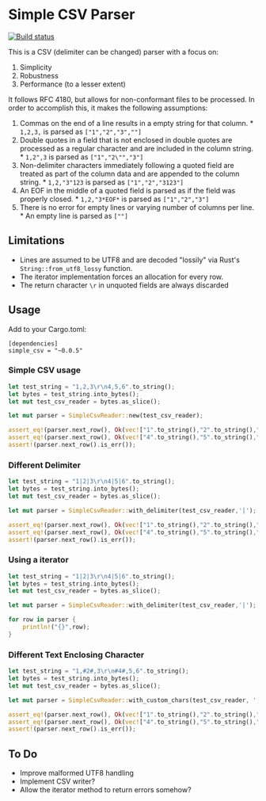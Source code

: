 # Simple CSV Parser
[![Build status](https://api.travis-ci.org/daramos/simple_csv.png)](https://travis-ci.org/daramos/simple_csv)

This is a CSV (delimiter can be changed) parser with a focus on:
  1. Simplicity
  2. Robustness
  3. Performance (to a lesser extent)

It follows RFC 4180, but allows for non-conformant files to be processed. 
In order to accomplish this, it makes the following assumptions:

  1. Commas on the end of a line results in a empty string for that column.
    * `1,2,3,` is parsed as `["1","2","3",""]`
  2. Double quotes in a field that is not enclosed in double quotes are processed as a regular character and are included in the column string.
    * `1,2",3` is parsed as `["1","2\"","3"]`
  3. Non-delimiter characters immediately following a quoted field are treated as part of the column data and are appended to the column string.
    * `1,2,"3"123` is parsed as `["1","2","3123"]`
  4. An EOF in the middle of a quoted field is parsed as if the field was properly closed.
    * `1,2,"3*EOF*` is parsed as `["1","2","3"]`
  5. There is no error for empty lines or varying number of columns per line.
    * An empty line is parsed as `[""]`

## Limitations
  * Lines are assumed to be UTF8 and are decoded "lossily" via Rust's `String::from_utf8_lossy` function.
  * The iterator implementation forces an allocation for every row.
  * The return character `\r` in unquoted fields are always discarded

## Usage
Add to your Cargo.toml:

```
[dependencies]
simple_csv = "~0.0.5"
```

### Simple CSV usage
```rust
let test_string = "1,2,3\r\n4,5,6".to_string();
let bytes = test_string.into_bytes();
let mut test_csv_reader = bytes.as_slice();

let mut parser = SimpleCsvReader::new(test_csv_reader);

assert_eq!(parser.next_row(), Ok(vec!["1".to_string(),"2".to_string(),"3".to_string()].as_slice()));
assert_eq!(parser.next_row(), Ok(vec!["4".to_string(),"5".to_string(),"6".to_string()].as_slice()));
assert!(parser.next_row().is_err());
```
### Different Delimiter
```rust
let test_string = "1|2|3\r\n4|5|6".to_string();
let bytes = test_string.into_bytes();
let mut test_csv_reader = bytes.as_slice();

let mut parser = SimpleCsvReader::with_delimiter(test_csv_reader,'|');

assert_eq!(parser.next_row(), Ok(vec!["1".to_string(),"2".to_string(),"3".to_string()].as_slice()));
assert_eq!(parser.next_row(), Ok(vec!["4".to_string(),"5".to_string(),"6".to_string()].as_slice()));
assert!(parser.next_row().is_err());
```

### Using a iterator
```rust
let test_string = "1|2|3\r\n4|5|6".to_string();
let bytes = test_string.into_bytes();
let mut test_csv_reader = bytes.as_slice();

let mut parser = SimpleCsvReader::with_delimiter(test_csv_reader,'|');

for row in parser {
	println!("{}",row);
}
```

### Different Text Enclosing Character
```rust
let test_string = "1,#2#,3\r\n#4#,5,6".to_string();
let bytes = test_string.into_bytes();
let mut test_csv_reader = bytes.as_slice();

let mut parser = SimpleCsvReader::with_custom_chars(test_csv_reader, ',', '#', '\n');

assert_eq!(parser.next_row(), Ok(vec!["1".to_string(),"2".to_string(),"3".to_string()].as_slice()));
assert_eq!(parser.next_row(), Ok(vec!["4".to_string(),"5".to_string(),"6".to_string()].as_slice()));
assert!(parser.next_row().is_err());
```

## To Do

  * Improve malformed UTF8 handling
  * Implement CSV writer?
  * Allow the iterator method to return errors somehow?
  

